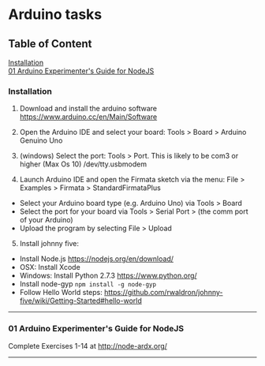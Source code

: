 ﻿# Arduino tasks

## Table of Content

[Installation]( #Installation )    
[01 Arduino Experimenter's Guide for NodeJS](#01-arduino-experimenters-guide-for-nodejs)  



### Installation

1. Download and install the arduino software https://www.arduino.cc/en/Main/Software
2. Open the Arduino IDE and select your board: Tools > Board > Arduino Genuino Uno
3. (windows) Select the port: Tools > Port. This is likely to be com3 or higher (Max Os 10) /dev/tty.usbmodem

4. Launch Arduino IDE and open the Firmata sketch via the menu: File > Examples > Firmata > StandardFirmataPlus
  * Select your Arduino board type (e.g. Arduino Uno) via Tools > Board
  * Select the port for your board via Tools > Serial Port > (the comm port of your Arduino)
  * Upload the program by selecting File > Upload  

5. Install johnny five:
  * Install Node.js https://nodejs.org/en/download/
  * OSX: Install Xcode
  * Windows: Install Python 2.7.3 https://www.python.org/
  * Install node-gyp `npm install -g node-gyp`
  * Follow Hello World steps: https://github.com/rwaldron/johnny-five/wiki/Getting-Started#hello-world

___

### 01 Arduino Experimenter's Guide for NodeJS

Complete Exercises 1-14 at http://node-ardx.org/

___


